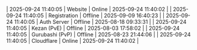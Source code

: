| 2025-09-24 11:40:05 | Website | Online | 2025-09-24 11:40:02 |
| 2025-09-24 11:40:05 | Registration | Offline | 2025-09-09 16:40:23 |
| 2025-09-24 11:40:05 | Auth Server | Offline | 2025-08-18 09:33:31 |
| 2025-09-24 11:40:05 | Kezan (PvE) | Offline | 2025-08-03 17:58:02 |
| 2025-09-24 11:40:05 | Gurubashi (PvP) | Offline | 2025-08-23 21:44:06 |
| 2025-09-24 11:40:05 | Cloudflare | Online | 2025-09-24 11:40:02 |
